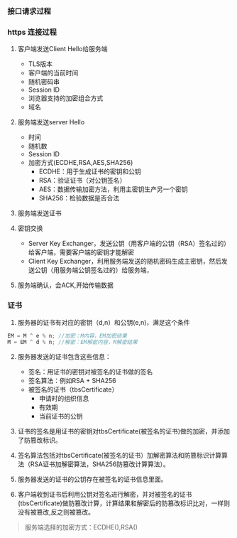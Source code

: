 ### 接口请求过程

### https 连接过程

1. 客户端发送Client Hello给服务端
    - TLS版本
    - 客户端的当前时间
    - 随机密码串
    - Session ID
    - 浏览器支持的加密组合方式
    - 域名

2. 服务端发送server Hello
    - 时间
    - 随机数
    - Session ID
    - 加密方式(ECDHE,RSA,AES,SHA256)
        * ECDHE：用于生成证书的密钥和公钥
        * RSA：验证证书（对公钥签名）
        * AES：数据传输加密方法，利用主密钥生产另一个密钥
        * SHA256：检验数据是否合法

3. 服务端发送证书

4. 密钥交换 
    - Server Key Exchanger，发送公钥（用客户端的公钥（RSA）签名过的）给客户端，需要客户端的密钥才能解密
    - Client Key Exchanger，利用服务端发送的随机密码生成主密钥，然后发送公钥（用服务端公钥签名过的）给服务端，

5. 服务端确认，会ACK,开始传输数据 

### 证书

1. 服务器的证书有对应的密钥（d,n）和公钥(e,n)，满足这个条件

```javascript
EM = M ^ e % n; //加密：M内容，EM加密结果
M = EM ^ d % n; //解密：EM解密内容，M解密结果
```
2. 服务器发送的证书包含这些信息：

    - 签名：用证书的密钥对被签名的证书做的签名
    - 签名算法：例如RSA + SHA256
    - 被签名的证书（tbsCertificate）
        * 申请时的组织信息
        * 有效期
        * 当前证书的公钥

3. 证书的签名是用证书的密钥对tbsCertificate(被签名的证书)做的加密，并添加了防篡改标识。
4. 签名算法包括对tbsCertificate(被签名的证书）加解密算法和防篡标识计算算法（RSA证书加解密算法，SHA256防篡改计算算法）。
5. 服务器发送的证书的公钥存在被签名的证书信息里面。
6. 客户端收到证书后利用公钥对签名进行解密，并对被签名的证书(tbsCertificate)做防篡改计算，计算结果和解密后的防篡改标识比对，一样则没有被篡改,反之则被篡改。

> 服务端选择的加密方式：ECDHE(),RSA()